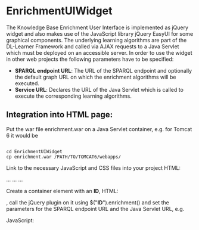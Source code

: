EnrichmentUIWidget
==================

The Knowledge Base Enrichment User Interface is implemented as jQuery widget and also makes use of the JavaScript library jQuery EasyUI for some graphical components. The underlying learning algorithms are part of the DL-Learner Framework and called via AJAX requests to a Java Servlet which must be deployed on an accessible server.
In order to use the widget in other web projects the following parameters have to be specified:

* <b>SPARQL endpoint URL</b>: The URL of the SPARQL endpoint and optionally the default graph URL on which the enrichment algorithms will be executed.
* <b>Service URL</b>: Declares the URL of the Java Servlet which is called to execute the corresponding learning algorithms.

Integration into HTML page:
---------------------------

Put the war file enrichment.war on a Java Servlet container, e.g. for Tomcat 6 it would be
<pre><code>
cd EnrichmentUIWidget
cp enrichment.war /PATH/TO/TOMCAT6/webapps/
</code></pre>

Link to the necessary JavaScript and CSS files into your project
HTML:

<html>
<head>
  ...
  ...
  <script type="text/javascript" src="js/jquery.min.js"></script>
  <script type="text/javascript" src="js/jquery-ui.min.js"></script>
  <script type="text/javascript" src="js/jquery.easyui.min.js"></script>
  <script type="text/javascript" src="jquery.ui.enrichment.js"></script>
  <link rel="stylesheet" type="text/css" 
      href="css/ui-darkness/jquery-ui-1.8.22.custom.css"></link>
  <link rel="stylesheet" type="text/css" href="css/default/easyui.css"></link>
  <link rel="stylesheet" type="text/css" href="css/icon.css"></link>
  <link rel="stylesheet" type="text/css" href="css/enrichment.css"></link>
</head>
...


Create a container element with an <b>ID</b>, 
HTML:

<div id="enrichment-container"></div>

, call the jQuery plugin on it using $("<b>ID</b>").enrichment() and set the parameters for the SPARQL endpoint URL and the Java Servlet URL, e.g.

JavaScript:

<script type="text/javascript">
    $("#enrichment-container").enrichment({
      'service_url':'http://localhost:8080/enrichment/Enrichment',
      'endpoint': {
        'url': 'http://dbpedia.org/sparql',
        'graph': 'http://dbpedia.org'
      }
  });
</script>


